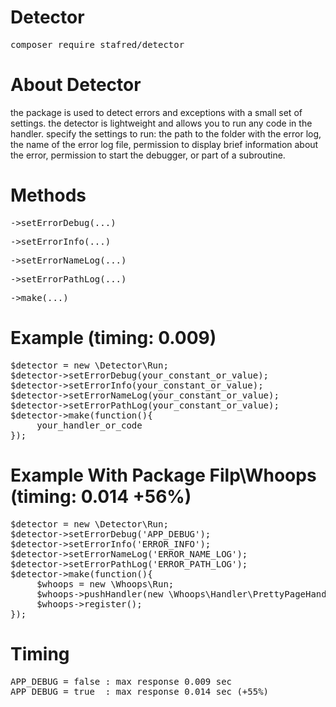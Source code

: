 # Detector

<pre>
composer require stafred/detector
</pre>

# About Detector

the package is used to detect errors and exceptions with a small set of settings. 
the detector is lightweight and allows you to run any code in the handler. 
specify the settings to run: the path to the folder with the error log, 
the name of the error log file, permission to display brief information 
about the error, permission to start the debugger, or part of a subroutine.

# Methods

<pre>
->setErrorDebug(...) 
</pre>
<pre>
->setErrorInfo(...) 
</pre>
<pre>
->setErrorNameLog(...) 
</pre>
<pre>
->setErrorPathLog(...) 
</pre>
<pre>
->make(...) 
</pre>

# Example (timing: 0.009)
<pre>
$detector = new \Detector\Run;
$detector->setErrorDebug(your_constant_or_value);
$detector->setErrorInfo(your_constant_or_value);
$detector->setErrorNameLog(your_constant_or_value);
$detector->setErrorPathLog(your_constant_or_value);
$detector->make(function(){
     your_handler_or_code
});
</pre>

# Example With Package Filp\Whoops (timing: 0.014 +56%)
<pre>
$detector = new \Detector\Run;
$detector->setErrorDebug('APP_DEBUG');
$detector->setErrorInfo('ERROR_INFO');
$detector->setErrorNameLog('ERROR_NAME_LOG');
$detector->setErrorPathLog('ERROR_PATH_LOG');
$detector->make(function(){
     $whoops = new \Whoops\Run;
     $whoops->pushHandler(new \Whoops\Handler\PrettyPageHandler);
     $whoops->register();
});
</pre>

# Timing
<pre>
APP_DEBUG = false : max response 0.009 sec
APP_DEBUG = true  : max response 0.014 sec (+55%)
</pre>